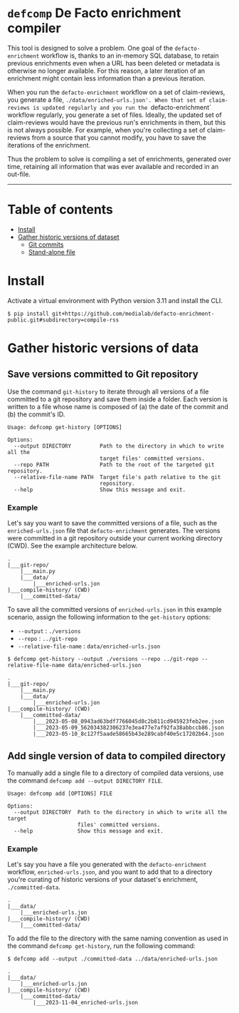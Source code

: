 # `defcomp` De Facto enrichment compiler

This tool is designed to solve a problem. One goal of the `defacto-enrichment` workflow is, thanks to an in-memory SQL database, to retain previous enrichments even when a URL has been deleted or metadata is otherwise no longer available. For this reason, a later iteration of an enrichment might contain less information than a previous iteration.

When you run the `defacto-enrichment` workflow on a set of claim-reviews, you generate a file, `./data/enriched-urls.json'. When that set of claim-reviews is updated regularly and you run the `defacto-enrichment` workflow regularly, you generate a set of files. Ideally, the updated set of claim-reviews would have the previous run's enrichments in them, but this is not always possible. For example, when you're collecting a set of claim-reviews from a source that you cannot modify, you have to save the iterations of the enrichment.

Thus the problem to solve is compiling a set of enrichments, generated over time, retaining all information that was ever available and recorded in an out-file.

---

# Table of contents

- [Install](#install)
- [Gather historic versions of dataset](#gather-historic-versions-of-data)
  - [Git commits](#save-versions-committed-to-git-repository)
  - [Stand-alone file](#add-single-version-of-data-to-compiled-directory)

# Install

Activate a virtual environment with Python version 3.11 and install the CLI.

```console
$ pip install git+https://github.com/medialab/defacto-enrichment-public.git#subdirectory=compile-rss
```

# Gather historic versions of data

## Save versions committed to Git repository

Use the command `git-history` to iterate through all versions of a file committed to a git repository and save them inside a folder. Each version is written to a file whose name is composed of (a) the date of the commit and (b) the commit's ID.

```console
Usage: defcomp get-history [OPTIONS]

Options:
  --output DIRECTORY         Path to the directory in which to write all the
                             target files' committed versions.
  --repo PATH                Path to the root of the targeted git repository.
  --relative-file-name PATH  Target file's path relative to the git
                             repository.
  --help                     Show this message and exit.
```

### Example

Let's say you want to save the committed versions of a file, such as the `enriched-urls.json` file that `defacto-enrichment` generates. The versions were committed in a git repository outside your current working directory (CWD). See the example architecture below.

```console
.
|___git-repo/
    |___main.py
    |___data/
        |___enriched-urls.jon
|___compile-history/ (CWD)
    |___committed-data/
```

To save all the committed versions of `enriched-urls.json` in this example scenario, assign the following information to the `get-history` options:

- `--output` : `./versions`
- `--repo` : `../git-repo`
- `--relative-file-name` : `data/enriched-urls.json`

```console
$ defcomp get-history --output ./versions --repo ../git-repo --relative-file-name data/enriched-urls.json
```

```console
.
|___git-repo/
    |___main.py
    |___data/
        |___enriched-urls.jon
|___compile-history/ (CWD)
    |___committed-data/
        |___2023-05-08_0943ad63bdf7766045d8c2b811cd945923feb2ee.json
        |___2023-05-09_562034382306237e3ea477e7af92fa38abbccb86.json
        |___2023-05-10_8c127f5aade58665b43e289cabf40e5c17202b64.json
```

## Add single version of data to compiled directory

To manually add a single file to a directory of compiled data versions, use the command `defcomp add --output DIRECTORY FILE`.

```console
Usage: defcomp add [OPTIONS] FILE

Options:
  --output DIRECTORY  Path to the directory in which to write all the target
                      files' committed versions.
  --help              Show this message and exit.
```

### Example

Let's say you have a file you generated with the `defacto-enrichment` workflow, `enriched-urls.json`, and you want to add that to a directory you're curating of historic versions of your dataset's enrichment, `./committed-data`.

```console
.
|___data/
    |___enriched-urls.jon
|___compile-history/ (CWD)
    |___committed-data/
```

To add the file to the directory with the same naming convention as used in the command `defcomp get-history`, run the following command:

```console
$ defcomp add --output ./committed-data ../data/enriched-urls.json
```

```console
.
|___data/
    |___enriched-urls.jon
|___compile-history/ (CWD)
    |___committed-data/
        |___2023-11-04_enriched-urls.json
```
